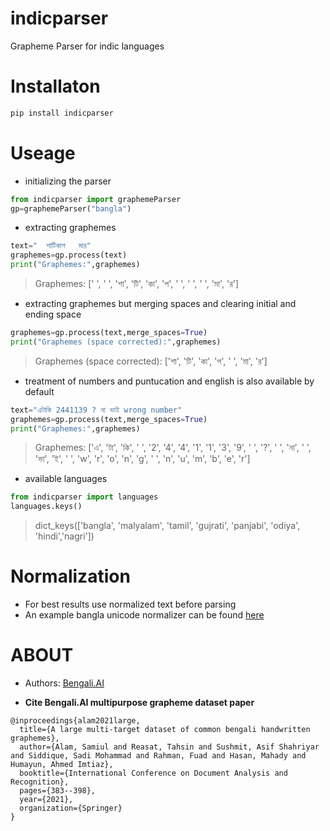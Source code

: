 # indicparser
Grapheme Parser for indic languages 

# Installaton

```python
pip install indicparser
```
# Useage
* initializing the parser

```python
from indicparser import graphemeParser
gp=graphemeParser("bangla")
```
* extracting graphemes

```python
text="  শাটিকাপ   মার"
graphemes=gp.process(text)
print("Graphemes:",graphemes)
```
> Graphemes: [' ', ' ', 'শা', 'টি', 'কা', 'প', ' ', ' ', ' ', 'মা', 'র']

* extracting graphemes but merging spaces and clearing initial and ending space
```python
graphemes=gp.process(text,merge_spaces=True)
print("Graphemes (space corrected):",graphemes)
```
> Graphemes (space corrected): ['শা', 'টি', 'কা', 'প', ' ', 'মা', 'র']

* treatment of numbers and puntucation and english is also available by default

```python
text="এটাকি 2441139 ? না ভাই wrong number"
graphemes=gp.process(text,merge_spaces=True)
print("Graphemes:",graphemes)
```
> Graphemes: ['এ', 'টা', 'কি', ' ', '2', '4', '4', '1', '1', '3', '9', ' ', '?', ' ', 'না', ' ', 'ভা', 'ই', ' ', 'w', 'r', 'o', 'n', 'g', ' ', 'n', 'u', 'm', 'b', 'e', 'r']

* available languages

```python
from indicparser import languages
languages.keys()
```
> dict_keys(['bangla', 'malyalam', 'tamil', 'gujrati', 'panjabi', 'odiya', 'hindi','nagri'])


# Normalization
* For best results use normalized text before parsing
* An example bangla unicode normalizer can be found [here](https://pypi.org/project/bnunicodenormalizer/)

# ABOUT
* Authors: [Bengali.AI](https://bengali.ai/)

* **Cite Bengali.AI multipurpose grapheme dataset paper**
```bibtext
@inproceedings{alam2021large,
  title={A large multi-target dataset of common bengali handwritten graphemes},
  author={Alam, Samiul and Reasat, Tahsin and Sushmit, Asif Shahriyar and Siddique, Sadi Mohammad and Rahman, Fuad and Hasan, Mahady and Humayun, Ahmed Imtiaz},
  booktitle={International Conference on Document Analysis and Recognition},
  pages={383--398},
  year={2021},
  organization={Springer}
}
```